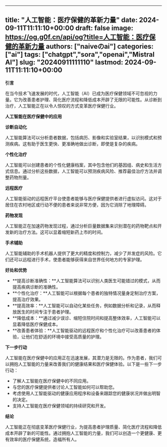 
---
title: "人工智能：医疗保健的革新力量"
date: 2024-09-11T11:11:10+00:00
draft: false
image: https://og.g0f.cn/api/og?title=人工智能：医疗保健的革新力量
authors: ["naiveのai"]
categories: ["ai"]
tags: ["chatgpt","sora","openai","Mistral AI"]
slug: "20240911111110"
lastmod: 2024-09-11T11:11:10+00:00
---
**引言**

在当今技术飞速发展的时代，人工智能（AI）已成为医疗保健领域不可忽视的力量。它为改善患者护理、简化医疗流程和降低成本开辟了无限的可能性。从诊断到治疗，人工智能正在以令人惊叹的方式变革医疗保健行业。

**人工智能在医疗保健中的应用**

**诊断自动化**

人工智能算法可以分析患者数据，包括病历、影像和实验室结果，以识别模式和预测疾病。这有助于医生更快、更准确地做出诊断，即使是复杂的疾病。

**个性化治疗**

人工智能可以创建患者的个性化健康档案，其中包含他们的基因组、病史和生活方式信息。通过分析这些数据，人工智能可以预测疾病风险、推荐最佳治疗方法并调整药物剂量。

**远程医疗**

人工智能驱动的远程医疗平台使患者能够与医疗保健提供者进行虚拟访问。这对于居住在农村地区或行动不便的患者来说非常方便，因为它消除了地理障碍。

**药物发现**

人工智能正在加速药物发现过程，通过分析巨量数据集来识别潜在的药物靶点和开发新的治疗方法。这可以显着缩短新药上市的时间。

**手术辅助**

人工智能辅助的手术机器人提供了更大的精度和控制力，减少了并发症的风险。它们还可以远程进行手术，使患者能够获得来自世界任何地方的专家护理。

**好处和优势**

* **提高诊断准确性：**人工智能算法可以识别人类医生可能错过的模式，从而提高疾病诊断的准确性。
* **个性化治疗：**人工智能可以根据每个患者的独特情况量身定制治疗方案，提高治疗效果。
* **提高效率：**人工智能可以自动化某些任务，例如数据分析和记录，从而释放医生的时间专注于患者护理。
* **降低成本：**通过减少误诊、缩短住院时间和提高整体效率，人工智能可以显着降低医疗保健成本。
* **改善患者体验：**人工智能驱动的远程医疗和个性化治疗可以改善患者的体验，让他们在舒适的环境中接受高质量的护理。

**下一步行动**

人工智能在医疗保健中的应用正在迅速发展，其潜力是无限的。作为患者，我们可以拥抱人工智能的力量来改善我们的健康结果和医疗保健体验。以下是一些下一步行动：

* 了解人工智能在医疗保健中的不同应用。
* 与您的医疗保健提供者讨论人工智能如何可以帮助您。
* 考虑使用人工智能驱动的健康应用程序和设备来跟踪您的健康状况并做出明智的决定。
* 支持人工智能在医疗保健领域的持续研究和开发。

**结论**

人工智能正在彻底变革医疗保健行业，为提高患者护理质量、简化医疗流程和降低成本开辟了新的可能性。通过拥抱人工智能的力量，我们可以创造一个更健康、更有效率的医疗保健系统，造福所有人。